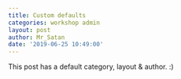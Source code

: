 ```yaml
---
title: Custom defaults
categories: workshop admin
layout: post
author: Mr_Satan
date: '2019-06-25 10:49:00'
---
```


This post has a default category, layout & author. :)